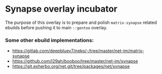 # Synapse overlay incubator

The purpose of this overlay is to prepare and polish `matrix-synapse` related ebuilds before pushing it to main `::gentoo` overlay.

### Some other ebuild implementations:

- https://gitlab.com/deepbluev7/neko/-/tree/master/net-im/matrix-synapse
- https://github.com/l29ah/booboo/tree/master/net-im/synapse
- https://git.exherbo.org/net.git/tree/packages/net/synapse
